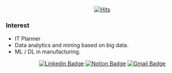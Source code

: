<div align=center>

[![Hits](https://hits.seeyoufarm.com/api/count/incr/badge.svg?url=https://github.com/dev-gw)](https://github.com/dev-gw) 

</div>

### Interest
- IT Planner
- Data analytics and mining based on big data.
- ML / DL in manufacturing.

<div align=center>

[![Linkedin Badge](https://img.shields.io/badge/-LinkedIn-blue?style=flat-square&logo=Linkedin&logoColor=white&link=https://www.linkedin.com/in/dev-gw)](https://www.linkedin.com/in/dev-gw) 
[![Notion Badge](https://img.shields.io/badge/Notion-000000?style=flat-square&logo=notion&link=https://frill-nail-7aa.notion.site/Gwangwon-Kim-51821405b6784accb2123003c04eaa1b)](https://frill-nail-7aa.notion.site/Gwangwon-Kim-51821405b6784accb2123003c04eaa1b) 
[![Gmail Badge](https://img.shields.io/badge/-Gmail-d14836?style=flat-square&logo=Gmail&logoColor=white&link=mailto:gwangwon6777@gmail.com)](mailto:gwangwon_kim@naver.com)
</div>
